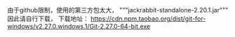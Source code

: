 由于github限制，使用的第三方包太大，
  """jackrabbit-standalone-2.20.1.jar"""
  因此请自行下载，
  下载地址：
  https://cdn.npm.taobao.org/dist/git-for-windows/v2.27.0.windows.1/Git-2.27.0-64-bit.exe
